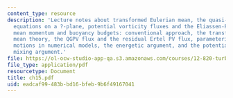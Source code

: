 ```yaml
---
content_type: resource
description: 'Lecture notes about transformed Eulerian mean, the quasi-geostrophic
  equations on a ?-plane, potential vorticity fluxes and the Eliassen-Palm theorem,
  mean momentum and buoyancy budgets: conventional approach, the transformed Eulerian
  mean theory, the QGPV flux and the residual Ertel PV flux, parameterizing mesoscale
  motions in numerical models, the energetic argument, and the potential vorticity
  mixing argument.'
file: https://ol-ocw-studio-app-qa.s3.amazonaws.com/courses/12-820-turbulence-in-the-ocean-and-atmosphere-spring-2006/eadcaf99483bbd16bfeb9b6f49167041_ch15.pdf
file_type: application/pdf
resourcetype: Document
title: ch15.pdf
uid: eadcaf99-483b-bd16-bfeb-9b6f49167041
---
```

